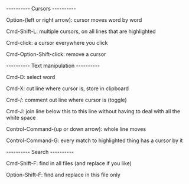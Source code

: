 ---------- Cursors ----------

Option-(left or right arrow):  cursor moves word by word

Cmd-Shift-L:  multiple cursors, on all lines that are highlighted

Cmd-click:  a cursor everywhere you click

Cmd-Option-Shift-click:  remove a cursor


---------- Text manipulation ----------

Cmd-D:  select word

Cmd-X:  cut line where cursor is, store in clipboard

Cmd-/:  comment out line where cursor is (toggle)

Cmd-J:  join line below this to this line without having to deal with all the white space

Control-Command-(up or down arrow):  whole line moves

Control-Command-G:  every match to highlighted thing has a cursor by it


---------- Search ----------

Cmd-Shift-F:  find in all files (and replace if you like)

Option-Shift-F:  find and replace in this file only
